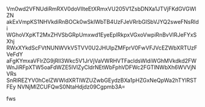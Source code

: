 Vm0wd2VFNUdiRmRXV0doVllteEtXRmxVU205V1ZsbDNXa1JTVjFKdGVGWlZN
akExVmpKS1NHVkdiRnBOCk0wSklWbTB4UzFJeVRrbGlSbVJYQ2sweFNsRldi
WGhoVXpKT2MxZHVSbGRpUmxwd1EyeEplRkpxVGxoVwpiRnBvVlRJeFYxSXhj
RWxXYkdScFVtNUNWVkV5TVV0U2JHUlpZMFprV0FwVFJVcEZWbXRTUzFVeFdY
aFgKYmxaVFlrZG9jRll3Wkc5V1JrVjVaVWRHVTFacldsWldiWGhMVkdkd2FW
WnJiRFpXTW5oaFdWZE5lVlZyCldrNEtWbFphVDFWc2FGTlNWbXh6WVVjNVRs
SnRlREZYV0hCelZWWldXRTlWZUZwbGEydzBXa1pHZGxNeQpWa2hTYlRSTFEy
NVNjMlZCUFQwS0NtaHdjdz09Cgpmb3A=

fws